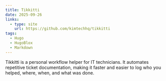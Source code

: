 ```yaml
---
title: Tikkitti
date: 2025-09-26
links:
  - type: site
    url: https://github.com/kimtechhq/tikkitti
tags:
  - Hugo
  - HugoBlox
  - Markdown
---
```


Tikkitti is a personal workflow helper for IT technicians.
It automates repetitive ticket documentation, making it faster and easier to log who you helped, where, when, and what was done.

<!--more-->
